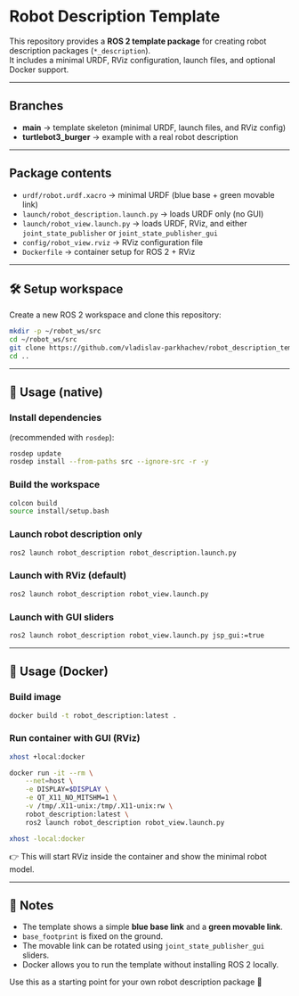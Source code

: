 # Robot Description Template

This repository provides a **ROS 2 template package** for creating robot description packages (`*_description`).  
It includes a minimal URDF, RViz configuration, launch files, and optional Docker support.

---

## Branches

- **main** → template skeleton (minimal URDF, launch files, and RViz config)  
- **turtlebot3_burger** → example with a real robot description  

---

## Package contents

- `urdf/robot.urdf.xacro` → minimal URDF (blue base + green movable link)  
- `launch/robot_description.launch.py` → loads URDF only (no GUI)  
- `launch/robot_view.launch.py` → loads URDF, RViz, and either `joint_state_publisher` or `joint_state_publisher_gui`  
- `config/robot_view.rviz` → RViz configuration file  
- `Dockerfile` → container setup for ROS 2 + RViz  

---

## 🛠️ Setup workspace

Create a new ROS 2 workspace and clone this repository:

```bash
mkdir -p ~/robot_ws/src
cd ~/robot_ws/src
git clone https://github.com/vladislav-parkhachev/robot_description_template.git
cd ..
```

---

## 🚀 Usage (native)

### Install dependencies
(recommended with `rosdep`):

```bash
rosdep update
rosdep install --from-paths src --ignore-src -r -y
```

### Build the workspace

```bash
colcon build
source install/setup.bash
```

### Launch robot description only

```bash
ros2 launch robot_description robot_description.launch.py
```

### Launch with RViz (default)

```bash
ros2 launch robot_description robot_view.launch.py
```

### Launch with GUI sliders

```bash
ros2 launch robot_description robot_view.launch.py jsp_gui:=true
```

---

## 🐳 Usage (Docker)

### Build image

```bash
docker build -t robot_description:latest .
```

### Run container with GUI (RViz)

```bash
xhost +local:docker

docker run -it --rm \
    --net=host \
    -e DISPLAY=$DISPLAY \
    -e QT_X11_NO_MITSHM=1 \
    -v /tmp/.X11-unix:/tmp/.X11-unix:rw \
    robot_description:latest \
    ros2 launch robot_description robot_view.launch.py

xhost -local:docker
```

👉 This will start RViz inside the container and show the minimal robot model.

---

## 📌 Notes

- The template shows a simple **blue base link** and a **green movable link**.  
- `base_footprint` is fixed on the ground.  
- The movable link can be rotated using `joint_state_publisher_gui` sliders.  
- Docker allows you to run the template without installing ROS 2 locally.  

Use this as a starting point for your own robot description package 🚀